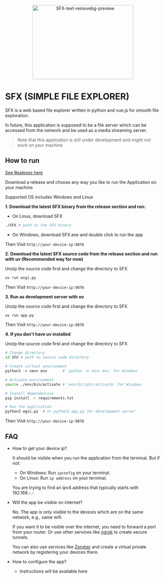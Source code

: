 <div align="center">
    <img width="327" height="240" alt="SFX-text-removebg-preview" src="https://github.com/user-attachments/assets/58d26790-846f-4aa7-8064-8e16fa8aab0a" />
</div>

# SFX (SIMPLE FILE EXPLORER)

SFX is a web based file explorer written in python and vue.js for smooth file exploration.

In future, this application is supposed to be a file server which can be accessed from the network and be used as a media streaming server.

> Note that this application is still under development and might not work on your machine

## How to run

[See Realeses here](https://github.com/mahi028/Simple-File-Explorer/releases)

Download a release and choose any way you like to run the Application on your machine

Supported OS includes Windows and Linux

**1. Download the latest SFX binary from the release section and run:**

- On Linux, download SFX 
```sh
./SFX # path to the SFX binary
``` 

- On Windows, download SFX.exe and double click to run the app

Then Visit `http://your-device-ip:9876` 


**2. Download the latest SFX source code from the release section and run with uv (Recommended way for now)**

Unzip the source code first and change the directory to SFX

```sh
uv run wsgi.py
```
Then Visit `http://your-device-ip:9876` 

**3. Run as development server with uv**

Unzip the source code first and change the directory to SFX

```sh
uv run app.py
```
Then Visit `http://your-device-ip:9876` 

**4. If you don't have uv installed**

Unzip the source code first and change the directory to SFX

```sh
# Change directory
cd SFX # path to source code directory

# Create virtual environment
python3 -m venv env       # 'python -m venv env' for Windows

# Activate environment
source ./env/bin/activate # 'env\Scripts\activate' for Windows

# Install dependencies
pip install -r requirements.txt

# Run the application
python3 wgsi.py  # or python3 app.py for development server
```
Then Visit `http://your-device-ip:9876` 


## FAQ

* How to get your device ip?

    It should be visible when you run the application from the terminal. But if not: 
    - On Windows: Run `ipconfig` on your terminal.
    - On Linux: Run `ip address` on your terminal.

    You are trying to find an ipv4 address that typically starts with 192.168.-.-

* Will the app be visible on internet?

    No. The app is only visible to the devices which are on the same network, e.g., same wifi.

    If you want it to be visible over the internet, you need to forward a port from your router. Or use other services like [ngrok](https://ngrok.com/our-product/secure-tunnels) to create secure tunnels.

    You can also use services like [Zerotier](https://my.zerotier.com/) and create a virtual private network by registering your devices there. 

* How to configure the app?
    - Instructions will be available here

